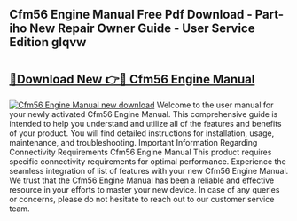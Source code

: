 ## Cfm56 Engine Manual Free Pdf Download - Part-iho New Repair Owner Guide - User Service Edition gIqvw

# <h2><a href="http://bc2799.oget.top/?id=Cfm56+Engine+Manual">🔗Download New 👉🔴 Cfm56 Engine Manual</a></h2>

[![Cfm56 Engine Manual new download](https://i.imgur.com/5g1atiW.png)](http://bc2799.oget.top/?id=Cfm56+Engine+Manual)
Welcome to the user manual for your newly activated Cfm56 Engine Manual. This comprehensive guide is intended to help you understand and utilize all of the features and benefits of your product. You will find detailed instructions for installation, usage, maintenance, and troubleshooting. Important Information Regarding Connectivity Requirements Cfm56 Engine Manual This product requires specific connectivity requirements for optimal performance. Experience the seamless integration of list of features with your new Cfm56 Engine Manual. We trust that the Cfm56 Engine Manual has been a reliable and effective resource in your efforts to master your new device. In case of any queries or concerns, please do not hesitate to reach out to our customer service team.
